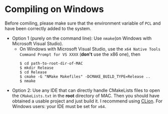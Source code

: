 # Compiling on Windows
Before comiling, please make sure that the environment variable of `PCL` and have been correctly added to the system.

- Option 1 (purely on the command line): Use `nmake`(on Windows with Microsoft Visual Studio).
  - On Windows with Microsoft Visual Studio, use the `x64 Native Tools Command Prompt for VS XXXX` (**don't** use the x86 one), then
      ```
      $ cd path-to-root-dir-of-MAC
      $ mkdir Release
      $ cd Release
      $ cmake -G "NMake Makefiles" -DCMAKE_BUILD_TYPE=Release ..
      $ nmake
      ```
- Option 2: Use any IDE that can directly handle CMakeLists files to open the `CMakeLists.txt` in the **root** directory of MAC. Then you should have obtained a usable project and just build it. I recommend using [CLion](https://www.jetbrains.com/clion/). For Windows users: your IDE must be set for `x64`.
